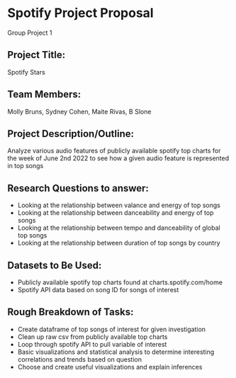 # Spotify Project Proposal
Group Project 1


## Project Title: 
Spotify Stars 

## Team Members: 
Molly Bruns, Sydney Cohen, Maite Rivas,  B Slone

## Project Description/Outline: 
Analyze various audio features of publicly available spotify top charts for the week of June 2nd 2022 to see how a given audio feature is represented in top songs 

## Research Questions to answer: 
* Looking at the relationship between valance and energy of top songs 
* Looking at the relationship between danceability and energy of top songs
* Looking at the relationship between tempo and danceability of global top songs 
* Looking at the relationship between duration of top songs by country 

## Datasets to Be Used:
* Publicly available spotify top charts found at charts.spotify.com/home
* Spotify API data based on song ID for songs of interest 

## Rough Breakdown of Tasks: 
* Create dataframe of top songs of interest for given investigation
* Clean up raw csv from publicly available top charts 
* Loop through spotify API to pull variable of interest 
* Basic visualizations and statistical analysis to determine interesting correlations and trends based on question
* Choose and create useful visualizations and explain inferences 
